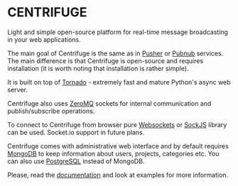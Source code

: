 CENTRIFUGE
==========

Light and simple open-source platform for real-time message broadcasting in
your web applications.

The main goal of Centrifuge is the same as in [Pusher](http://pusher.com/) or
[Pubnub](http://www.pubnub.com/) services. The main difference is that Centrifuge is
open-source and requires installation (it is worth noting that installation is rather simple).

It is built on top of [Tornado](http://www.tornadoweb.org/en/stable/) -
extremely fast and mature Python's async web server.

Centrifuge also uses [ZeroMQ](http://www.zeromq.org/) sockets for internal
communication and publish/subscribe operations.

To connect to Centrifuge from browser pure [Websockets](http://en.wikipedia.org/wiki/WebSocket)
or [SockJS](https://github.com/sockjs/sockjs-client) library can be
used. Socket.io support in future plans.

Centrifuge comes with administrative web interface and by default requires
[MongoDB](http://www.mongodb.org/) to keep information about users, projects, categories etc.
You can also use [PostgreSQL](http://www.postgresql.org/) instead of MongoDB.

Please, read the [documentation](https://centrifuge.readthedocs.org/en/latest/) and look
at examples for more information.

